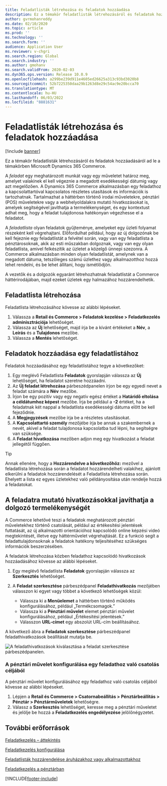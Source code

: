 ```yaml
---
title: Feladatlisták létrehozása és feladatok hozzáadása
description: Ez a témakör feladatlisták létrehozásáról és feladatok hozzáadásáról ad le a témakörben Microsoft Dynamics 365 Commerce.
author: gvrmohanreddy
ms.date: 02/10/2020
ms.topic: article
ms.prod: ''
ms.technology: ''
ms.search.form: ''
audience: Application User
ms.reviewer: v-chgri
ms.search.region: Global
ms.search.industry: ''
ms.author: gmohanv
ms.search.validFrom: 2020-02-03
ms.dyn365.ops.version: Release 10.0.9
ms.openlocfilehash: a299be239d911e4605ed26625a313c93bd3020b8
ms.sourcegitcommit: 52b7225350daa29b1263d8e29c54ac9e20bcca70
ms.translationtype: MT
ms.contentlocale: hu-HU
ms.lasthandoff: 06/03/2022
ms.locfileid: "8881631"
---
```

# <a name="create-task-lists-and-add-tasks"></a>Feladatlisták létrehozása és feladatok hozzáadása

[!include [banner](includes/banner.md)]

Ez a témakör feladatlisták létrehozásáról és feladatok hozzáadásáról ad le a témakörben Microsoft Dynamics 365 Commerce.

A *feladat* egy meghatározott munkát vagy egy műveletet határoz meg, amelyet valakinek el kell végeznie a megadott esedékességi dátumig vagy azt megelőzően. A Dynamics 365 Commerce alkalmazásban egy feladathoz a kapcsolattartóval kapcsolatos részletes utasítások és információk is tartozhatnak. Tartalmazhat a háttérben történő irodai műveletekre, pénztári (POS) műveletekre vagy a webhelyoldalakra mutató hivatkozásokat is, amelyek segítségével javíthatja a termelékenységet, és egy kontextust adhat meg, hogy a feladat tulajdonosa hatékonyan végezhesse el a feladatot.

A *feladatlista* olyan feladatok gyűjteménye, amelyeket egy üzleti folyamat részeként kell végrehajtani. Előfordulhat például, hogy az új dolgozónak be kell fejeznie egy feladatlistát a felvétel során, vagy van egy feladatlista a pénztárosoknak, akik az esti műszakban dolgoznak, vagy van egy olyan feladatlista, amivel felkészítik az üzletet a közelgő ünnepi szezonra. A Commerce alkalmazásban minden olyan feladatlistát, amelynek van a megadott dátuma, tetszőleges számú üzlethez vagy alkalmazotthoz hozzá lehet rendelni, és be lehet állítani, hogy ismétlődjön.

A vezetők és a dolgozók egyaránt létrehozhatnak feladatlistát a Commerce háttérirodájában, majd ezeket üzletek egy halmazához hozzárendelhetik.

## <a name="create-a-task-list"></a>Feladatlista létrehozása

Feladatlista létrehozásához kövesse az alábbi lépéseket.

1. Válassza a **Retail és Commerce \> Feladatok kezelése \> Feladatkezelés adminisztrációja** lehetőséget.
1. Válassza az **Új** lehetőséget, majd írja be a kívánt értékeket a **Név**, a **Leírás** és a **Tulajdonos** mezőbe.
1. Válassza a **Mentés** lehetőséget.

## <a name="add-tasks-to-a-task-list"></a>Feladatok hozzáadása egy feladatlistához

Feladatok hozzáadásához egy feladatlistához tegye a következőket:
 
1. Egy meglévő Feladatlista **Feladatok** gyorslapján válassza az **Új** lehetőséget, ha feladatot szeretne hozzáadni.
1. Az **Új feladat létrehozása** párbeszédpanelen írjon be egy egyedi nevet a feladat számára a **Név** mezőbe.
1. Írjon be egy pozitív vagy egy negatív egész értéket a **Határidő eltolása a céldátumhoz képest** mezőbe. Írja be például a **-2** értéket, ha a feladatnak két nappal a feladatlista esedékességi dátuma előtt be kell fejeződnie.
1. A **Megjegyzések** mezőbe írja be a részletes utasításokat.
1. A **Kapcsolattartó személy** mezőjébe írja be annak a szakembernek a nevét, akivel a feladat tulajdonosa kapcsolatba tud lépni, ha segítségre van szüksége.
1. A **Feladat hivatkozása** mezőben adjon meg egy hivatkozást a feladat jellegétől függően.

> [!TIP]
> Annak ellenére, hogy a **Hozzárendelve a következőhöz:** mezővel a feladatlista létrehozása során a feladatot hozzárendelheti valakihez, ajánlott elkerülni a feladatok hozzárendelését a Feladatlista létrehozása során. Ehelyett a lista ez egyes üzletekhez való példányosítása után rendelje hozzá a feladatokat.

## <a name="use-task-links-to-help-improve-worker-productivity"></a>A feladatra mutató hivatkozásokkal javíthatja a dolgozó termelékenységét

A Commerce lehetővé teszi a feladatok meghatározott pénztári műveletekhez történő csatolását, például az értékesítési jelentések futtatását, az új alkalmazotti orientációhoz kapcsolódó online képzési videó megtekintését, illetve egy háttérművelet végrehajtását. Ez a funkció segít a feladattulajdonsoknak a feladatok hatékony teljesítéséhez szükséges információk beszerzésében.

A feladatok létrehozása közben feladathoz kapcsolódó hivatkozások hozzáadásához kövesse az alábbi lépéseket.

1. Egy meglévő feladatlista **Feladatok** gyorslapján válassza az **Szerkesztés** lehetőséget.
1. A **Feladat szerkesztése** párbeszédpanel **Feladathivatkozás** mezőjében válasszon ki egyet vagy többet a következő lehetőségek közül:

    - Válassza ki a **Menüelemet** a háttérben történő működés konfigurálásához, például „Termékcsomagok.”
    - Válassza ki a **Pénztári művelet** elemet pénztári művelet konfigurálásához, például „Értékesítési jelentések.”
    - Válasszon **URL-címet** egy abszolút URL-cím beállításához.

A következő ábra a **Feladatok szerkesztése** párbeszédpanel feladathivatkozások beállítását mutatja be.

![A feladathivatkozások kiválasztása a feladat szerkesztése párbeszédpanelen.](media/HQ-POS-Tasks-Linking.png)

### <a name="configure-a-pos-operation-so-that-it-can-be-linked-to-a-task"></a>A pénztári művelet konfigurálása egy feladathoz való csatolás céljából

A pénztári művelet konfigurálásához egy feladathoz való csatolás céljából kövesse az alábbi lépéseket.

1. Lépjen a **Retail és Commerce \> Csatornabeállítás \> Pénztárbeállítás \> Pénztár \> Pénztárműveletek** lehetőségre.
1. Válassz a **Szerkesztés** lehetőséget, keresse meg a pénztári műveletet és jelölje be hozzá a **Feladatkezelés engedélyezése** jelölőnégyzetet.

## <a name="additional-resources"></a>További erőforrások

[Feladatkezelés – áttekintés](task-mgmt-overview.md)

[Feladatkezelés konfigurálása](task-mgmt-configure.md)

[Feladatlisták hozzárendelése áruházakhoz vagy alkalmazottakhoz](task-mgmt-assign-lists.md)

[Feladatkezelés a pénztárban](task-mgmt-POS.md)


[!INCLUDE[footer-include](../includes/footer-banner.md)]
